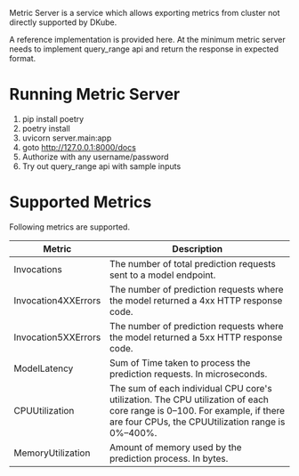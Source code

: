 Metric Server is a service which allows exporting metrics from cluster not directly supported by DKube. 

A reference implementation is provided here. At the minimum metric server needs to implement query_range api and return the response in expected format.


Running Metric Server
=====================

1. pip install poetry
2. poetry install
3. uvicorn server.main:app 
4. goto http://127.0.0.1:8000/docs
5. Authorize with any username/password
6. Try out query_range api with sample inputs

Supported Metrics
=================
Following metrics are supported.

| Metric      | Description |
| ----------- | ----------- |
| Invocations | The number of total prediction requests sent to a model endpoint.|
| Invocation4XXErrors | The number of prediction requests where the model returned a 4xx HTTP response code.|
| Invocation5XXErrors | The number of prediction requests where the model returned a 5xx HTTP response code.|
| ModelLatency | Sum of Time taken to process the prediction requests. In microseconds.|
| CPUUtilization | The sum of each individual CPU core's utilization. The CPU utilization of each core range is 0–100. For example, if there are four CPUs, the CPUUtilization range is 0%–400%.|
| MemoryUtilization | Amount of memory used by the prediction process. In bytes.|